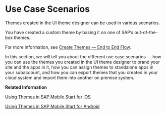 <!-- loiof04b3a0810dd4adfb8e53593778d6c9c -->

# Use Case Scenarios

Themes created in the UI theme designer can be used in various scenarios.

You have created a custom theme by basing it on one of SAP’s out-of-the-box themes.

For more information, see [Create Themes — End to End Flow](../create-themes-end-to-end-flow-0d2d662.md).

In this section, we will tell you about the different use case scenarios — how you can use the themes you created in the UI theme designer to brand your site and the apps in it, how you can assign themes to standalone apps in your subaccount, and how you can export themes that you created in your cloud system and import them into another on premise system.

**Related Information**  


[Using Themes in SAP Mobile Start for iOS](https://help.sap.com/docs/SAP_MOBILE_START/386859cc981742f3b6bb31f7e0d8a168/ca3c655f811e415e862298575a003608.html)

[Using Themes in SAP Mobile Start for Android](https://help.sap.com/docs/SAP_MOBILE_START_ANDROID/3696b2af77034d2d85f18e207110589f/055ca9c1f2694ccaa9ef4bae13e7bc5f.html)


